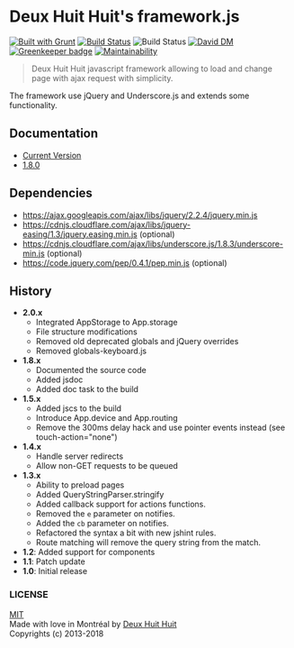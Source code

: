 # Deux Huit Huit's framework.js

[![Built with Grunt](https://gruntjs.com/cdn/builtwith.png)](http://gruntjs.com/)
[![Build Status](https://travis-ci.org/DeuxHuitHuit/framework.js.svg)](https://travis-ci.org/DeuxHuitHuit/framework.js)
![Build Status](https://ci.appveyor.com/api/projects/status/t8sadjjdpbyl48dj?svg=true)
[![David DM](https://david-dm.org/DeuxHuitHuit/framework.js/dev-status.svg?style=flat)](https://david-dm.org/DeuxHuitHuit/framework.js#info=devDependencies)
[![Greenkeeper badge](https://badges.greenkeeper.io/DeuxHuitHuit/framework.js.svg)](https://greenkeeper.io/)
[![Maintainability](https://api.codeclimate.com/v1/badges/afad7fc6575f77e1f43d/maintainability)](https://codeclimate.com/github/DeuxHuitHuit/framework.js/maintainability)

> Deux Huit Huit javascript framework allowing to load and change page with ajax request with simplicity.

The framework use jQuery and Underscore.js and extends some functionality.

## Documentation

* [Current Version](https://deuxhuithuit.github.io/framework.js/framework/2.0.0/)
* [1.8.0](https://deuxhuithuit.github.io/framework.js/framework/1.8.0/)

## Dependencies

* https://ajax.googleapis.com/ajax/libs/jquery/2.2.4/jquery.min.js
* https://cdnjs.cloudflare.com/ajax/libs/jquery-easing/1.3/jquery.easing.min.js (optional)
* https://cdnjs.cloudflare.com/ajax/libs/underscore.js/1.8.3/underscore-min.js (optional)
* https://code.jquery.com/pep/0.4.1/pep.min.js (optional)

## History

* **2.0.x**
	* Integrated AppStorage to App.storage
	* File structure modifications
	* Removed old deprecated globals and jQuery overrides
	* Removed globals-keyboard.js
* **1.8.x**
	* Documented the source code
	* Added jsdoc
	* Added doc task to the build
* **1.5.x**
	* Added jscs to the build
	* Introduce App.device and App.routing
	* Remove the 300ms delay hack and use pointer events instead (see touch-action="none")
* **1.4.x**
	* Handle server redirects
	* Allow non-GET requests to be queued
* **1.3.x**
	* Ability to preload pages
	* Added QueryStringParser.stringify
	* Added callback support for actions functions.
	* Removed the `e` parameter on notifies.
	* Added the `cb` parameter on notifies.
	* Refactored the syntax a bit with new jshint rules.
	* Route matching will remove the query string from the match.
* **1.2**: Added support for components
* **1.1**: Patch update
* **1.0**: Initial release

### LICENSE

[MIT](http://deuxhuithuit.mit-license.org)    
Made with love in Montréal by [Deux Huit Huit](https://deuxhuithuit.com)    
Copyrights (c) 2013-2018
